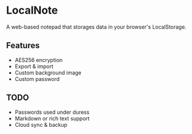 # LocalNote
A web-based notepad that storages data in your browser's LocalStorage.
## Features
 - AES256 encryption
 - Export & import
 - Custom background image
 - Custom password
## TODO
 - Passwords used under duress
 - Markdown or rich text support
 - Cloud sync & backup
